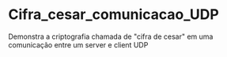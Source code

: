 # Cifra_cesar_comunicacao_UDP
Demonstra a criptografia chamada de "cifra de cesar" em uma comunicação entre um server e client UDP
